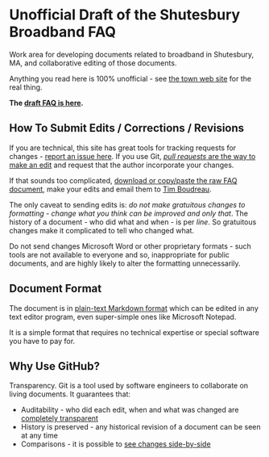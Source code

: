 Unofficial Draft of the Shutesbury Broadband FAQ
================================================

Work area for developing documents related to broadband in Shutesbury, MA, and collaborative
editing of those documents.

Anything you read here is 100% unofficial - see [the town web site](http://www.shutesbury.org/broadband) for
the real thing.

**The [draft FAQ is here](./broadbandFaq.md).**


## How To Submit Edits / Corrections / Revisions

If you are technical, this site has great tools for tracking requests for changes - [report an issue here](/timboudreau/shutesburybroadband/issues).  If you use Git, [*pull requests* are the way to make an edit](https://help.github.com/articles/creating-a-pull-request) and request that the author incorporate your changes.

If that sounds too complicated, [download or copy/paste the raw FAQ document](https://raw.githubusercontent.com/timboudreau/shutesburybroadband/master/broadbandFaq.md), make your edits and email them to [Tim Boudreau](mailto:niftiness@gmail.com).

The only caveat to sending edits is:  *do not make gratuitous changes to formatting - change what you think can be improved and only that*.  The history of a document - who did what and when - is per *line*.  So gratuitous changes make it complicated to tell who changed what.

Do not send changes Microsoft Word or other proprietary formats - such tools are not available to everyone and so, inappropriate for public documents, and are highly likely to alter the formatting unnecessarily.


## Document Format

The document is in [plain-text Markdown format](http://daringfireball.net/projects/markdown/syntax) which can be edited in any text editor program, even super-simple ones like Microsoft Notepad.

It is a simple format that requires no technical expertise or special software you have to pay for.


## Why Use GitHub?

Transparency.  Git is a tool used by software engineers to collaborate on living documents.  It guarantees that:

 - Auditability - who did each edit, when and what was changed are [completely transparent](https://github.com/timboudreau/shutesburybroadband/commit/c5b6a92d2f998725117f017f7bec14bf54182080#diff-04c6e90faac2675aa89e2176d2eec7d8)
 - History is preserved - any historical revision of a document can be seen at any time
 - Comparisons - it is possible to [see changes side-by-side](https://github.com/timboudreau/shutesburybroadband/commits/master/broadbandFaq.md) 



